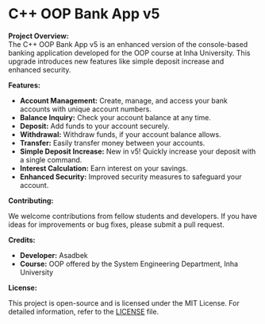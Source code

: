 # C++ OOP Bank App v5

**Project Overview:**  
The C++ OOP Bank App v5 is an enhanced version of the console-based banking application developed for the OOP course at Inha University. This upgrade introduces new features like simple deposit increase and enhanced security.

**Features:**

- **Account Management:** Create, manage, and access your bank accounts with unique account numbers.
- **Balance Inquiry:** Check your account balance at any time.
- **Deposit:** Add funds to your account securely.
- **Withdrawal:** Withdraw funds, if your account balance allows.
- **Transfer:** Easily transfer money between your accounts.
- **Simple Deposit Increase:** New in v5! Quickly increase your deposit with a single command.
- **Interest Calculation:** Earn interest on your savings.
- **Enhanced Security:** Improved security measures to safeguard your account.

**Contributing:**

We welcome contributions from fellow students and developers. If you have ideas for improvements or bug fixes, please submit a pull request.

**Credits:**

- **Developer:** Asadbek
- **Course:** OOP offered by the System Engineering Department, Inha University

**License:**

This project is open-source and is licensed under the MIT License. For detailed information, refer to the [LICENSE](LICENSE) file.
